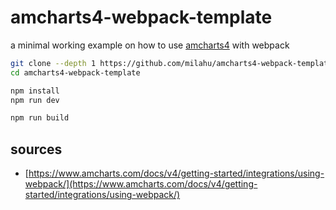 # amcharts4-webpack-template

a minimal working example on how to use [amcharts4](https://github.com/amcharts/amcharts4) with webpack

```sh
git clone --depth 1 https://github.com/milahu/amcharts4-webpack-template
cd amcharts4-webpack-template

npm install
npm run dev

npm run build
```

## sources

* [https://www.amcharts.com/docs/v4/getting-started/integrations/using-webpack/](https://www.amcharts.com/docs/v4/getting-started/integrations/using-webpack/)
